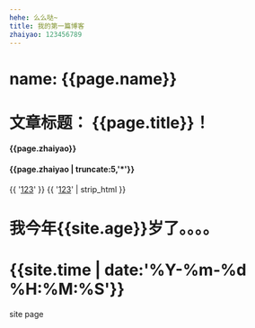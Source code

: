 ```yaml
---
hehe: 么么哒~
title: 我的第一篇博客
zhaiyao: 123456789
---
```


<h1>name: {{page.name}}</h1>
<h1>文章标题： {{page.title}}！</h1>
<!-- 过滤器 -->
<h4>{{page.zhaiyao}}</h4>
<!-- 12... -->
<h4>{{page.zhaiyao | truncate:5,'*'}}</h4>

{{ '<a href="">123</a>' }}
{{ '<a href="">123</a>' | strip_html }}

<!-- 输出_config.yml中的数据 -->
<h1>
我今年{{site.age}}岁了。。。。
</h1>

<!-- 将时间格式化为年月日 时分秒 -->
<h1>{{site.time | date:'%Y-%m-%d %H:%M:%S'}}</h1>


site
page